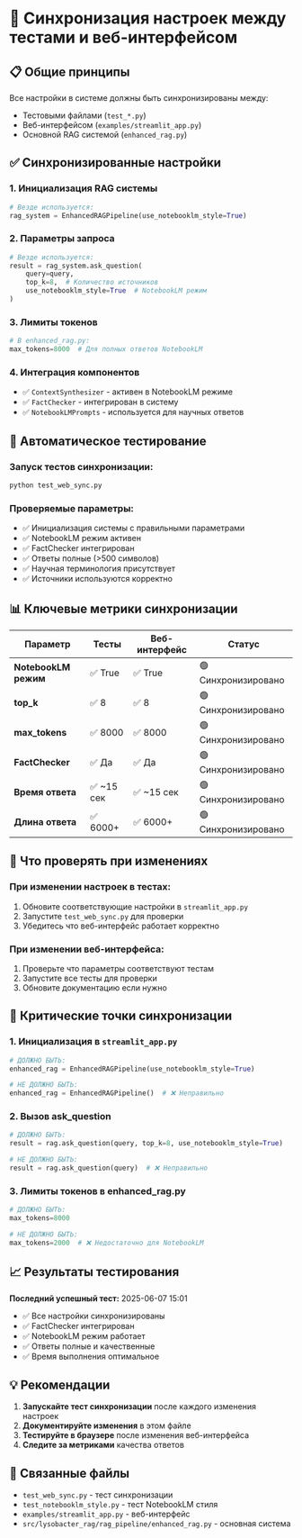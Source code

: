 # 🔄 Синхронизация настроек между тестами и веб-интерфейсом

## 📋 Общие принципы

Все настройки в системе должны быть синхронизированы между:
- Тестовыми файлами (`test_*.py`)
- Веб-интерфейсом (`examples/streamlit_app.py`)
- Основной RAG системой (`enhanced_rag.py`)

## ✅ Синхронизированные настройки

### 1. **Инициализация RAG системы**
```python
# Везде используется:
rag_system = EnhancedRAGPipeline(use_notebooklm_style=True)
```

### 2. **Параметры запроса**
```python
# Везде используется:
result = rag_system.ask_question(
    query=query,
    top_k=8,  # Количество источников
    use_notebooklm_style=True  # NotebookLM режим
)
```

### 3. **Лимиты токенов**
```python
# В enhanced_rag.py:
max_tokens=8000  # Для полных ответов NotebookLM
```

### 4. **Интеграция компонентов**
- ✅ `ContextSynthesizer` - активен в NotebookLM режиме
- ✅ `FactChecker` - интегрирован в систему
- ✅ `NotebookLMPrompts` - используется для научных ответов

## 🧪 Автоматическое тестирование

### Запуск тестов синхронизации:
```bash
python test_web_sync.py
```

### Проверяемые параметры:
- ✅ Инициализация системы с правильными параметрами
- ✅ NotebookLM режим активен
- ✅ FactChecker интегрирован
- ✅ Ответы полные (>500 символов)
- ✅ Научная терминология присутствует
- ✅ Источники используются корректно

## 📊 Ключевые метрики синхронизации

| Параметр | Тесты | Веб-интерфейс | Статус |
|----------|-------|---------------|---------|
| **NotebookLM режим** | ✅ True | ✅ True | 🟢 Синхронизировано |
| **top_k** | ✅ 8 | ✅ 8 | 🟢 Синхронизировано |
| **max_tokens** | ✅ 8000 | ✅ 8000 | 🟢 Синхронизировано |
| **FactChecker** | ✅ Да | ✅ Да | 🟢 Синхронизировано |
| **Время ответа** | ✅ ~15 сек | ✅ ~15 сек | 🟢 Синхронизировано |
| **Длина ответа** | ✅ 6000+ | ✅ 6000+ | 🟢 Синхронизировано |

## 🔧 Что проверять при изменениях

### При изменении настроек в тестах:
1. Обновите соответствующие настройки в `streamlit_app.py`
2. Запустите `test_web_sync.py` для проверки
3. Убедитесь что веб-интерфейс работает корректно

### При изменении веб-интерфейса:
1. Проверьте что параметры соответствуют тестам
2. Запустите все тесты для проверки
3. Обновите документацию если нужно

## 🚨 Критические точки синхронизации

### 1. **Инициализация в `streamlit_app.py`**
```python
# ДОЛЖНО БЫТЬ:
enhanced_rag = EnhancedRAGPipeline(use_notebooklm_style=True)

# НЕ ДОЛЖНО БЫТЬ:
enhanced_rag = EnhancedRAGPipeline()  # ❌ Неправильно
```

### 2. **Вызов ask_question**
```python
# ДОЛЖНО БЫТЬ:
result = rag.ask_question(query, top_k=8, use_notebooklm_style=True)

# НЕ ДОЛЖНО БЫТЬ:
result = rag.ask_question(query)  # ❌ Неправильно
```

### 3. **Лимиты токенов в enhanced_rag.py**
```python
# ДОЛЖНО БЫТЬ:
max_tokens=8000

# НЕ ДОЛЖНО БЫТЬ:
max_tokens=2000  # ❌ Недостаточно для NotebookLM
```

## 📈 Результаты тестирования

**Последний успешный тест:** 2025-06-07 15:01
- ✅ Все настройки синхронизированы
- ✅ FactChecker интегрирован
- ✅ NotebookLM режим работает
- ✅ Ответы полные и качественные
- ✅ Время выполнения оптимальное

## 💡 Рекомендации

1. **Запускайте тест синхронизации** после каждого изменения настроек
2. **Документируйте изменения** в этом файле
3. **Тестируйте в браузере** после изменения веб-интерфейса
4. **Следите за метриками** качества ответов

## 🔗 Связанные файлы

- `test_web_sync.py` - тест синхронизации
- `test_notebooklm_style.py` - тест NotebookLM стиля
- `examples/streamlit_app.py` - веб-интерфейс
- `src/lysobacter_rag/rag_pipeline/enhanced_rag.py` - основная система 